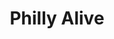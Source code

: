 ---
pid: LLL23
title: Philly Alive
location_transcription: easy access/a lot of foot traffic
zipcode: '19343'
outside_phl: 'Glenmoore PA '
neighborhood: 
age: '62'
age_range: 60-69
instagram: 
image_file_name: LLL_23.jpg
proposal_transcription: |-
  1. Something timeless (archet y pe)
  2. Something that changes-stays relevant
  3. Something that brings and epitomizes people coming together
topic: History,Unity
topic_summary: 0, 0
type: Other No Form
keywords_other: 
credit: Clemens
image_labels: 
twitter: 
facebook: 
permalink: "/monuments/lll23/"
layout: item-page
---